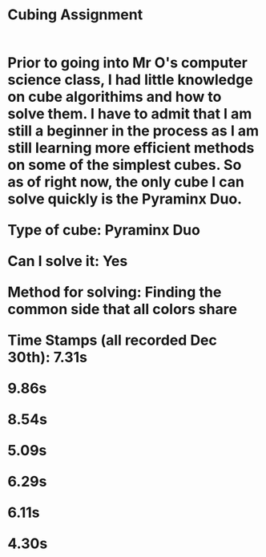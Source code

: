 <h1>Cubing Assignment </h> <br> <br>

<p>Prior to going into Mr O's computer science class, I had little knowledge on cube algorithims and how to solve them. I have to admit that I am still a beginner in the process as I am still learning more efficient methods on some of the simplest cubes. So as of right now, the only cube I can solve quickly is the Pyraminx Duo.

Type of cube: Pyraminx Duo

Can I solve it: Yes

Method for solving: Finding the common side that all colors share

Time Stamps (all recorded Dec 30th):
7.31s

9.86s

8.54s

5.09s

6.29s

6.11s

4.30s




</p> <br>

